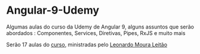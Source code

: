 # Angular-9-Udemy
Algumas aulas do curso da Udemy de Angular 9, alguns assuntos que serão abordados : Componentes, Services, Diretivas, Pipes, RxJS e muito mais

Serão 17 aulas do <a href="https://www.udemy.com/course/angular-9-essencial/learn/lecture/18819362?start=15#overview" target="_blank">curso</a>, ministradas pelo <a href="https://github.com/leonardomleitao" target="_blank">Leonardo Moura Leitão</a>
